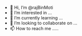 - 👋 Hi, I’m @rajBinMoti
- 👀 I’m interested in ...
- 🌱 I’m currently learning ...
- 💞️ I’m looking to collaborate on ...
- 📫 How to reach me .....

<!---
rajBinMoti/rajBinMoti is a ✨ special ✨ repository because its `README.md` (this file) appears on your GitHub profile.
You can click the Preview link to take a look at your changes.
--->
